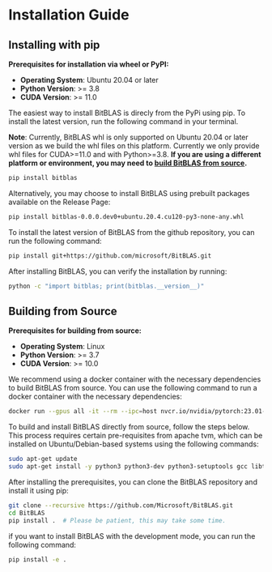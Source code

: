 # Installation Guide

## Installing with pip

**Prerequisites for installation via wheel or PyPI:**
- **Operating System**: Ubuntu 20.04 or later
- **Python Version**: >= 3.8
- **CUDA Version**: >= 11.0

The easiest way to install BitBLAS is direcly from the PyPi using pip. To install the latest version, run the following command in your terminal.

**Note**: Currently, BitBLAS whl is only supported on Ubuntu 20.04 or later version as we build the whl files on this platform. Currently we only provide whl files for CUDA>=11.0 and with Python>=3.8. **If you are using a different platform or environment, you may need to [build BitBLAS from source](https://github.com/microsoft/BitBLAS/blob/main/docs/Installation.md#building-from-source).**

```bash
pip install bitblas
```

Alternatively, you may choose to install BitBLAS using prebuilt packages available on the Release Page:

```bash
pip install bitblas-0.0.0.dev0+ubuntu.20.4.cu120-py3-none-any.whl
```

To install the latest version of BitBLAS from the github repository, you can run the following command:

```bash
pip install git+https://github.com/microsoft/BitBLAS.git
```

After installing BitBLAS, you can verify the installation by running:

```bash
python -c "import bitblas; print(bitblas.__version__)"  
```

## Building from Source

**Prerequisites for building from source:**
- **Operating System**: Linux
- **Python Version**: >= 3.7
- **CUDA Version**: >= 10.0

We recommend using a docker container with the necessary dependencies to build BitBLAS from source. You can use the following command to run a docker container with the necessary dependencies:

```bash
docker run --gpus all -it --rm --ipc=host nvcr.io/nvidia/pytorch:23.01-py3
```

To build and install BitBLAS directly from source, follow the steps below. This process requires certain pre-requisites from apache tvm, which can be installed on Ubuntu/Debian-based systems using the following commands:

```bash
sudo apt-get update
sudo apt-get install -y python3 python3-dev python3-setuptools gcc libtinfo-dev zlib1g-dev build-essential cmake libedit-dev libxml2-dev
```

After installing the prerequisites, you can clone the BitBLAS repository and install it using pip:

```bash
git clone --recursive https://github.com/Microsoft/BitBLAS.git
cd BitBLAS
pip install .  # Please be patient, this may take some time.
```

if you want to install BitBLAS with the development mode, you can run the following command:

```bash
pip install -e .
```
